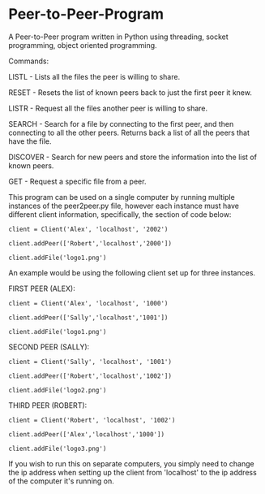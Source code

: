 # Peer-to-Peer-Program
A Peer-to-Peer program written in Python using threading, socket programming, object oriented programming.

Commands:

  LISTL - Lists all the files the peer is willing to share.
  
  RESET - Resets the list of known peers back to just the first peer it knew.
  
  LISTR - Request all the files another peer is willing to share.
  
  SEARCH - Search for a file by connecting to the first peer, and then connecting to all the other peers. Returns back a list of all
           the peers that have the file.
           
  DISCOVER - Search for new peers and store the information into the list of known peers.
  
  GET - Request a specific file from a peer.
  
This program can be used on a single computer by running multiple instances of the peer2peer.py file, however each instance must have different client information, specifically, the section of code below:

    client = Client('Alex', 'localhost', '2002')

    client.addPeer(['Robert','localhost','2000']) 

    client.addFile('logo1.png')

An example would be using the following client set up for three instances.

FIRST PEER (ALEX):

    client = Client('Alex', 'localhost', '1000')

    client.addPeer(['Sally','localhost','1001']) 

    client.addFile('logo1.png')
    
SECOND PEER (SALLY):

    client = Client('Sally', 'localhost', '1001')

    client.addPeer(['Robert','localhost','1002']) 

    client.addFile('logo2.png')
    
THIRD PEER (ROBERT):

    client = Client('Robert', 'localhost', '1002')

    client.addPeer(['Alex','localhost','1000']) 

    client.addFile('logo3.png')
    
If you wish to run this on separate computers, you simply need to change the ip address when setting up the client from 'localhost' to
the ip address of the computer it's running on.


